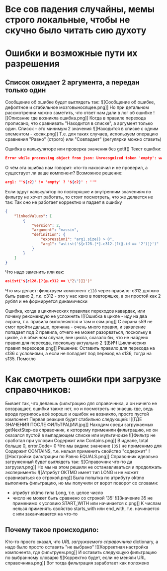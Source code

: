 # Все сов падения случайны, мемы строго локальные, чтобы не скучно было читать сию духоту
# Ошибки и возможные пути их разрешения
## Список ожидает 2 аргумента, а передан только один
Сообщение об ошибке будет выглядеть так:
![[Сообщение об ошибке, дефолтное и стабильное мозговыносящее.png]]
Но при детальном рассмотрении можно заметить, что ответ нам дали в лог об ошибке
![[Описание где возникла ошибка.png]]
Когда в правиле перехода прописано, что сравнивать "Находится в списке", а аргумент только один. Список - это минимум 2 значения
![[Находится в списке с одним элементом - косяк.png]]
Т.е. для таких случаев, используем операцию сравнения "Равно" (строго) или "Совпадает" (регулярки можно ставить)

Ошибка в калькуляторе или проверка значения без getIf()
Текст ошибки:
```json
Error while processing object from json: Unrecognized token 'empty': was expecting (JSON String, Number, Array, Object or token 'null', 'true' or 'false')\n at [Source: (String)\"empty\"; line: 1, column: 6]
```
О чём эта ошибка нам говорит: кто-то накосячил и не проверил, а существует ли ваще компонент?
Возможное решение:
```json
arg1: "'${c2}' != 'empty' ? '${c2}' : ''"
```
Если вдруг калькулятор по повторяшке и внутренним значениям по фильтру не хочет работать, то стоит посмотреть, что же делается не так:
Так оно не работает корректно и падает в ошибку
```json
{
    "linkedValues": [
        {
            "version": 2,
            "argument": "massiv",
            "definition": {
                "expression1": "arg1.size() > 0",
                "arg1": "asList('${c128.[*].c312.[?(@.id == '2')]}')"
            }
        }
    ]
}

```
Что надо заменить или как:
```json
asList('${c128.[?(@.c312 == \"2\")]}')"
```
Что мы делает: фильтруем компонент `c128` через правило: c312 должно быть равно 2, т.к. c312 - это у нас квиз в повторяшке, а он простой как 2 рубля и не формируется динамически

Ошибка, когда в циклических правилах переходов кавардак, или почему рекомендую не усложнять
![[Ошибка в цикле - иду на два экрана, т.к. правила выполняются и там и сям.png]]
С экрана s59 не смог пройти дальше, причина - очень много правил, и заявление попадает под 2 правила, отчего не может разорваться, поскольку в цикле, а в обычном случае, вне цикла, сказало бы, что не найдено правил для перехода, поскольку актуально 2
![[БИЧ Циклических правил переходов.png]]
Решение:
Оставить правило для перехода на s136 с условиями, а если не попадает под переход на s136, тогда на s135. Помогло

# Как смотреть ошибки при загрузке справочников:
Бывает так, что делаешь фильтрацию для справочника, а он ничего не возвращает, ошибки также нет, но и посмотреть не знаешь где, ведь вроде грузилось всё хорошо и ошибок не возникло, просто пустой компонент
Первая реакция будет стабильно следующей:
![[ГДЕ ЗНАЧЕНИЯ ПОСЛЕ ФИЛЬТРАЦИИ.jpg]]
Находим среди загружаемых getNextStep-ов справочник, к которому применили фильтрацию, но он оказался пустой в выпадающем списке или мультичоизе
![[Фильтр не сработал при условии Содержит или Contains.png]]
В идеале, total больше 0, error.Code= 0
Что мы видим: значение `[35]` не применимо для Содержит CONTAINS, т.е. нельзя применить свойство "содержит"
![[Настройки фильтрации по Равно EQUALS.png]]
Справочник идеально загруженный будет выглядеть так:
![[Справочник что-то да загрузил.png]]
Но мы на этом решили не останавливаться и продолжать эксперименты
![[Атрибут ОКТМО имеет тип LONG и не может сравниваться со строкой.png]]
Была попытка по атрибуту oktmo выполнить фильтрацию, но мы получили от ворот поворот со словами:
* атрибут oktmo типа Long, т.е. целое число
* число не может быть сравнено со строкой '35'
![[Значение 35 не применимо к условию START_WITH или начинается с.png]]
К числам нельзя применять свойство starts_with или end_with, т.е. начинается с или заканчивается на что-то
## Почему такое происходило:
Кто-то просто сказал, что *URL загружаемого справочника* dictionary, а надо было просто оставить "не выбрано"
![[Корректная настройка компонента, где фильтруем.png]]
И оставить следующую фильтрацию по выбранному словарю
![[Корректно будет, если не меняли URL справочника.png]]
Вот тогда фильтрация заработает как положено